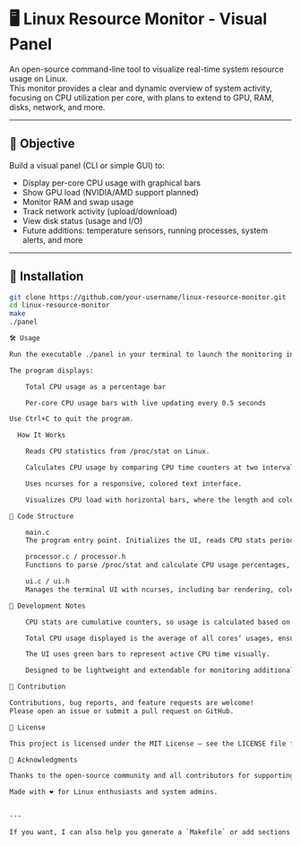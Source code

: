 # 🖥️ Linux Resource Monitor - Visual Panel

An open-source command-line tool to visualize real-time system resource usage on Linux.  
This monitor provides a clear and dynamic overview of system activity, focusing on CPU utilization per core, with plans to extend to GPU, RAM, disks, network, and more.

---

## 🎯 Objective

Build a visual panel (CLI or simple GUI) to:

- Display per-core CPU usage with graphical bars
- Show GPU load (NVIDIA/AMD support planned)
- Monitor RAM and swap usage
- Track network activity (upload/download)
- View disk status (usage and I/O)
- Future additions: temperature sensors, running processes, system alerts, and more

---

## 🚀 Installation

```bash
git clone https://github.com/your-username/linux-resource-monitor.git
cd linux-resource-monitor
make
./panel

🛠️ Usage

Run the executable ./panel in your terminal to launch the monitoring interface.

The program displays:

    Total CPU usage as a percentage bar

    Per-core CPU usage bars with live updating every 0.5 seconds

Use Ctrl+C to quit the program.

  How It Works

    Reads CPU statistics from /proc/stat on Linux.

    Calculates CPU usage by comparing CPU time counters at two intervals.

    Uses ncurses for a responsive, colored text interface.

    Visualizes CPU load with horizontal bars, where the length and color indicate usage intensity.

📂 Code Structure

    main.c
    The program entry point. Initializes the UI, reads CPU stats periodically, computes usage, and updates the display.

    processor.c / processor.h
    Functions to parse /proc/stat and calculate CPU usage percentages, both total and per-core.

    ui.c / ui.h
    Manages the terminal UI with ncurses, including bar rendering, colors, and screen refreshing.

📝 Development Notes

    CPU stats are cumulative counters, so usage is calculated based on the difference between two reads.

    Total CPU usage displayed is the average of all cores’ usages, ensuring intuitive results.

    The UI uses green bars to represent active CPU time visually.

    Designed to be lightweight and extendable for monitoring additional system resources.

🤝 Contribution

Contributions, bug reports, and feature requests are welcome!
Please open an issue or submit a pull request on GitHub.

📜 License

This project is licensed under the MIT License — see the LICENSE file for details.

🙏 Acknowledgments

Thanks to the open-source community and all contributors for supporting Linux system monitoring tools!

Made with ❤️ for Linux enthusiasts and system admins.


---

If you want, I can also help you generate a `Makefile` or add sections on building from source, troubleshooting, or examples. Just ask!
